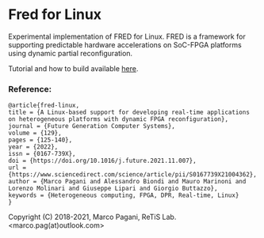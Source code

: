 # Fred for Linux

Experimental implementation of FRED for Linux. FRED is a framework for supporting predictable hardware accelerations on SoC-FPGA platforms using dynamic partial reconfiguration. 

Tutorial and how to build available [here](https://gitlab.retis.santannapisa.it/m.pagani/fred-docs).

### Reference:
    @article{fred-linux,
    title = {A Linux-based support for developing real-time applications on heterogeneous platforms with dynamic FPGA reconfiguration},
    journal = {Future Generation Computer Systems},
    volume = {129},
    pages = {125-140},
    year = {2022},
    issn = {0167-739X},
    doi = {https://doi.org/10.1016/j.future.2021.11.007},
    url = {https://www.sciencedirect.com/science/article/pii/S0167739X21004362},
    author = {Marco Pagani and Alessandro Biondi and Mauro Marinoni and Lorenzo Molinari and Giuseppe Lipari and Giorgio Buttazzo},
    keywords = {Heterogeneous computing, FPGA, DPR, Real-time, Linux}
    }

Copyright (C) 2018-2021, Marco Pagani, ReTiS Lab.
<marco.pag(at)outlook.com>